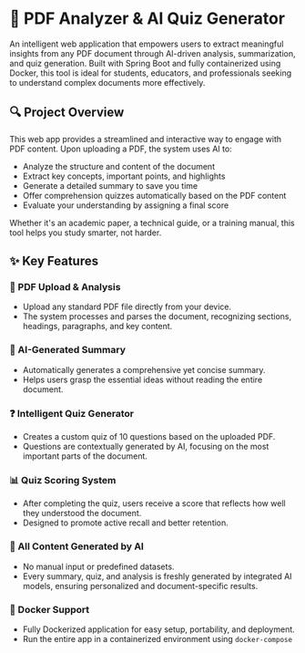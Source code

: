 # 📘 PDF Analyzer & AI Quiz Generator

An intelligent web application that empowers users to extract meaningful insights from any PDF document through AI-driven analysis, summarization, and quiz generation. Built with Spring Boot and fully containerized using Docker, this tool is ideal for students, educators, and professionals seeking to understand complex documents more effectively.

## 🔍 Project Overview

This web app provides a streamlined and interactive way to engage with PDF content. Upon uploading a PDF, the system uses AI to:

- Analyze the structure and content of the document
- Extract key concepts, important points, and highlights
- Generate a detailed summary to save you time
- Offer comprehension quizzes automatically based on the PDF content
- Evaluate your understanding by assigning a final score

Whether it's an academic paper, a technical guide, or a training manual, this tool helps you study smarter, not harder.

## ✨ Key Features

### 📄 PDF Upload & Analysis
- Upload any standard PDF file directly from your device.
- The system processes and parses the document, recognizing sections, headings, paragraphs, and key content.

### 🧠 AI-Generated Summary
- Automatically generates a comprehensive yet concise summary.
- Helps users grasp the essential ideas without reading the entire document.

### ❓ Intelligent Quiz Generator
- Creates a custom quiz of 10 questions based on the uploaded PDF.
- Questions are contextually generated by AI, focusing on the most important parts of the document.

### 📊 Quiz Scoring System
- After completing the quiz, users receive a score that reflects how well they understood the document.
- Designed to promote active recall and better retention.

### 🧠 All Content Generated by AI
- No manual input or predefined datasets.
- Every summary, quiz, and analysis is freshly generated by integrated AI models, ensuring personalized and document-specific results.

### 🐳 Docker Support
- Fully Dockerized application for easy setup, portability, and deployment.
- Run the entire app in a containerized environment using `docker-compose`

